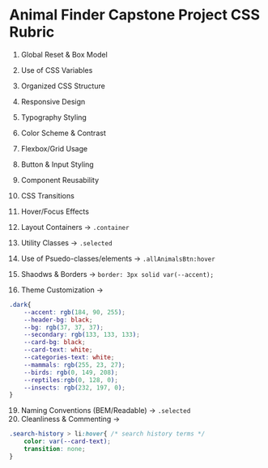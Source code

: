 # Animal Finder Capstone Project CSS Rubric

1. Global Reset & Box Model
2. Use of CSS Variables
3. Organized CSS Structure
4. Responsive Design
5. Typography Styling
6. Color Scheme & Contrast
7. Flexbox/Grid Usage
8. Button & Input Styling
9. Component Reusability
10. CSS Transitions
11. Hover/Focus Effects
12. Layout Containers -> ```.container```

14. Utility Classes -> ```.selected```
15. Use of Psuedo-classes/elements -> ```.allAnimalsBtn:hover```
16. Shaodws & Borders -> ```border: 3px solid var(--accent);```

18. Theme Customization -> 
```css
.dark{
    --accent: rgb(184, 90, 255);
    --header-bg: black;
    --bg: rgb(37, 37, 37);
    --secondary: rgb(133, 133, 133);
    --card-bg: black;
    --card-text: white;
    --categories-text: white;
    --mammals: rgb(255, 23, 27);
    --birds: rgb(0, 149, 208);
    --reptiles:rgb(0, 128, 0);
    --insects: rgb(232, 197, 0);
}
```
19. Naming Conventions (BEM/Readable) -> ```.selected ```
20. Cleanliness & Commenting -> 
```css
.search-history > li:hover{ /* search history terms */
    color: var(--card-text);
    transition: none;
}
```